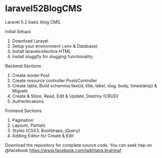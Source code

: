 # laravel52BlogCMS
Laravel 5.2 basic blog CMS.

Initial Setups
1. Download Laravel
2. Setup your environment (.env & Database)
3. Install laravelcollective HTML
4. Install sluggify for slugging functionality.

Backend Sections
1. Create model Post
2. Create resource controller PostsController
3. Create table, Build schemma like(id, title, label, slug, body, timestamp) & Migrate
4. Create & Store, Read, Edit & Update, Destroy  (CRUD)
5. Authentications

Frontend Sections
1. Pagination
2. Layouts, Partials
3. Styles (CSS3, Bootstraps, jQuery)
4. Adding Editor for Create & Edit



Download the repository for complete source code.
You can seek hep on @facebook https://www.facebook.com/jaikhlang.brahma1
